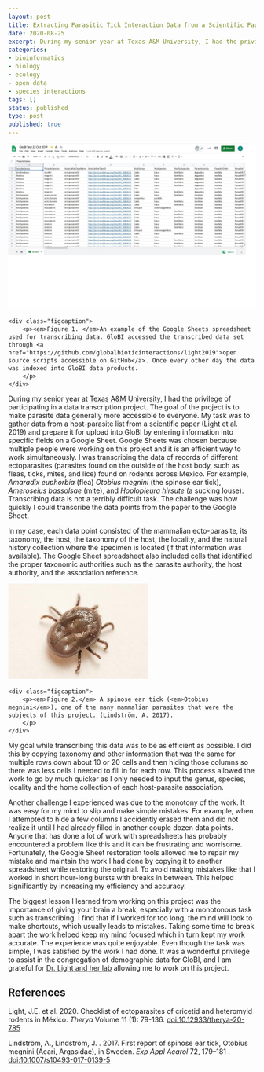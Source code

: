 ```yaml
---
layout: post
title: Extracting Parasitic Tick Interaction Data from a Scientific Paper using Google Sheets
date: 2020-08-25
excerpt: During my senior year at Texas A&M University, I had the privilege of participating in a data transcription project. The goal of the project is to make parasite data generally more accessible to everyone. My task was to gather data from a host-parasite list from a scientific paper (Light et al. 2019) and prepare it for upload into GLoBI by entering information into specific fields on a Google Sheet.
categories:
- bioinformatics
- biology
- ecology
- open data
- species interactions
tags: []
status: published
type: post
published: true
---
```


<div class="figure figure-globi left">
    <a href="https://docs.google.com/spreadsheets/u/0/d/1FoGhyDoPlPa7FHyUZO8VEvLdLkoJB84H2f7sgXPFDxY"><img src="/assets/fowler-figure1.jpg" alt="transcribed tick data in Google Sheets"/></a>

    <div class="figcaption">
        <p><em>Figure 1. </em>An example of the Google Sheets spreadsheet used for transcribing data. GloBI accessed the transcribed data set through <a href="https://github.com/globalbioticinteractions/light2019">open source scripts accessible on GitHub</a>. Once every other day the data was indexed into GloBI data products.
        </p>
    </div>
</div>

During my senior year at [Texas A&M University](http://www.tamu.edu/), I had the privilege of participating in a data transcription project. The goal of the project is to make parasite data generally more accessible to everyone. My task was to gather data from a host-parasite list from a scientific paper (Light et al. 2019) and prepare it for upload into GloBI by entering information into specific fields on a Google Sheet. Google Sheets was chosen because multiple people were working on this project and it is an efficient way to work simultaneously. I was transcribing the data of records of different ectoparasites (parasites found on the outside of the host body, such as fleas, ticks, mites, and lice) found on rodents across Mexico. For example, _Amaradix euphorbia_ (flea) _Otobius megnini_ (the spinose ear tick), _Ameroseius bassolsae_ (mite), and _Hoplopleura hirsute_ (a sucking louse). Transcribing data is not a terribly difficult task. The challenge was how quickly I could transcribe the data points from the paper to the Google Sheet. 

In my case, each data point consisted of the mammalian ecto-parasite, its taxonomy, the host, the taxonomy of the host, the locality, and the natural history collection where the specimen is located (if that information was available). The Google Sheet spreadsheet also included cells that identified the proper taxonomic authorities such as the parasite authority, the host authority, and the association reference. 

<div class="figure figure-globi right">
    <a href="https://www.globalbioticinteractions.org/?sourceTaxon=Otobius%20megnini"><img src="/assets/fowler-figure2.jpg" alt="Otobius megnini"/></a>

    <div class="figcaption">
        <p><em>Figure 2.</em> A spinose ear tick (<em>Otobius megnini</em>), one of the many mammalian parasites that were the subjects of this project. (Lindström, A. 2017).
        </p>
    </div>
</div>

My goal while transcribing this data was to be as efficient as possible. I did this by copying taxonomy and other information that was the same for multiple rows down about 10 or 20 cells and then hiding those columns so there was less cells I needed to fill in for each row. This process allowed the work to go by much quicker as I only needed to input the genus, species, locality and the home collection of each host-parasite association. 

Another challenge I experienced was due to the monotony of the work. It was easy for my mind to slip and make simple mistakes. For example, when I attempted to hide a few columns I accidently erased them and did not realize it until I had already filled in another couple dozen data points. Anyone that has done a lot of work with spreadsheets has probably encountered a problem like this and it can be frustrating and worrisome. Fortunately, the Google Sheet restoration tools allowed me to repair my mistake and maintain the work I had done by copying it to another spreadsheet while restoring the original. To avoid making mistakes like that I worked in short hour-long bursts with breaks in between. This helped significantly by increasing my efficiency and accuracy.

The biggest lesson I learned from working on this project was the importance of giving your brain a break, especially with a monotonous task such as transcribing. I find that if I worked for too long, the mind will look to make shortcuts, which usually leads to mistakes. Taking some time to break apart the work helped keep my mind focused which in turn kept my work accurate. The experience was quite enjoyable. Even though the task was simple, I was satisfied by the work I had done. It was a wonderful privilege to assist in the congregation of demographic data for GloBI, and I am grateful for [Dr. Light and her lab](https://www.jessicalight.org/) allowing me to work on this project.


## References

Light, J.E. et al. 2020. Checklist of ectoparasites of cricetid and heteromyid rodents in México. _Therya_ Volume 11 (1): 79-136. [doi:10.12933/therya-20-785](https://doi.org/10.12933/therya-20-785)

Lindström, A., Lindström, J. . 2017. First report of spinose ear tick, Otobius megnini (Acari, Argasidae), in Sweden. _Exp Appl Acarol_ 72, 179–181 . [doi:10.1007/s10493-017-0139-5](https://doi.org/10.1007/s10493-017-0139-5)



